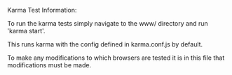 Karma Test Information:

To run the karma tests simply navigate to the www/ directory and run 'karma start'.

This runs karma with the config defined in karma.conf.js by default.

To make any modifications to which browsers are tested it is in this file that modifications must be made.